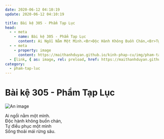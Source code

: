 ```yaml
---
date: 2020-06-12 04:10:19
update: 2020-06-12 04:10:19

title: Bài kệ 305 - Phẩm Tạp Lục
head:
  - - meta
    - name: Bài kệ 305 - Phẩm Tạp Lục
      content: Ai Ngồi Nằm Một Mình.<Br>Ðộc Hành Không Buồn Chán,<Br>Tự Điều Phục Một Mình<Br>Sống Thoải Mái Rừng Sâu.<Br>
  - - meta
    - property: image
      content: https://maithanhduyan.github.io/kinh-phap-cu/img/pham-tap-luc/pham-tap-luc-305.jpg
  - [link, { as: image, rel: preload, href: https://maithanhduyan.github.io/kinh-phap-cu/img/pham-tap-luc/pham-tap-luc-305.jpg }]
category:
  - pham-tap-luc
---
```


# Bài kệ 305 - Phẩm Tạp Lục

![An image](/img/pham-tap-luc/pham-tap-luc-305.jpg)

Ai ngồi nằm một mình.<br>Ðộc hành không buồn chán,<br>Tự điều phục một mình<br>Sống thoải mái rừng sâu.<br>
